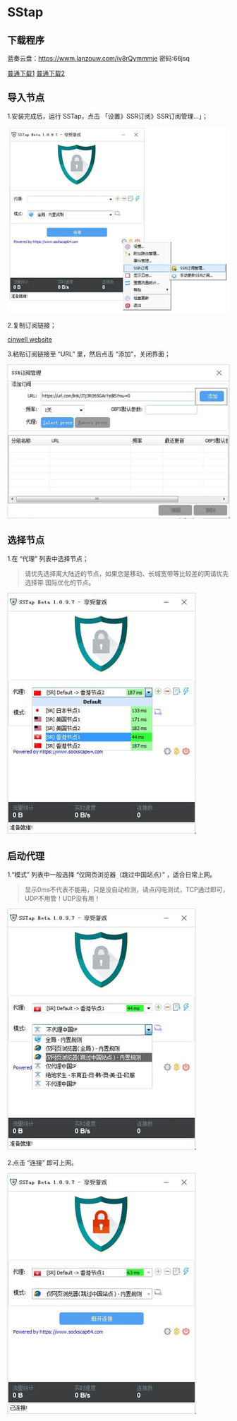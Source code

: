 # SStap

## 下载程序

蓝奏云盘：https://wwm.lanzouw.com/iv8rQymmmje 密码:66jsq

[普通下载1](http://152.67.210.106/diannao.zip)   [普通下载2](http://193.123.235.212/diannao.zip)

## 导入节点

1.安装完成后，运行 SSTap，点击 「设置》SSR订阅》SSR订阅管理...」；

![](../static/images/SStap/2020-01-27045426.jpg)

2.复制订阅链接；

[cinwell website](/sublink?type=ssr ':include :type=markdown')

3.粘贴订阅链接至 “URL” 里，然后点击 “添加”，关闭界面；

![](../static/images/SStap/2020-01-27045436.jpg)

## 选择节点

1.在 “代理” 列表中选择节点；
> 请优先选择离大陆近的节点，如果您是移动、长城宽带等比较差的网请优先选择带 国际优化的节点。


![](../static/images/SStap/2020-01-27045443.jpg)

## 启动代理

1.“模式” 列表中一般选择 “仅网页浏览器（跳过中国站点）” ，适合日常上网。
> 显示0ms不代表不能用，只是没自动检测，请点闪电测试，TCP通过即可，UDP不用管！UDP没有用！

![](../static/images/SStap/2020-01-27045451.jpg)

2.点击 “连接” 即可上网。

![](../static/images/SStap/2020-01-27045456.jpg)